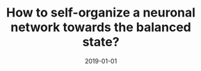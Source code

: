 ---
title: "How to self-organize a neuronal network towards the balanced state?"
collection: publications
permalink: /publication/2019-01-01-How-to-self-organize-a-neuronal-network-towards-the-balanced-state
date: 2019-01-01
year: 2019
venue: 'Bernstein Conference'
paperurl: 'https://dx.doi.org/10.12751/nncn.bc2019.0133'
citation: ' O. Kinouchi,  L. Brochini,  A. Costa,  T. Carvalho,  <u>M. Girardi-Schappo</u>, &quot;How to self-organize a neuronal network towards the balanced state?.&quot; Bernstein Conference, 2019.'
pubtype:  proceedings
---